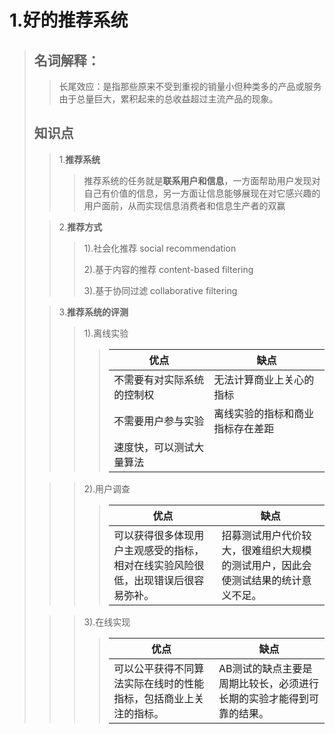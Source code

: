 # 1.好的推荐系统
>## 名词解释：
>> 长尾效应：是指那些原来不受到重视的销量小但种类多的产品或服务由于总量巨大，累积起来的总收益超过主流产品的现象。
>>
>## 知识点
>> 1.**推荐系统**
>>> 推荐系统的任务就是**联系用户和信息**，一方面帮助用户发现对自己有价值的信息，另一方面让信息能够展现在对它感兴趣的用户面前，从而实现信息消费者和信息生产者的双赢
>
>> 2.**推荐方式**
>>> 1).社会化推荐 social recommendation
>>>
>>> 2).基于内容的推荐 content-based filtering
>>>
>>> 3).基于协同过滤  collaborative filtering
>
>> 3.**推荐系统的评测**
>>> 1).离线实验
>>>> 优点 | 缺点
>>>> ---|---
>>>> 不需要有对实际系统的控制权 | 无法计算商业上关心的指标
>>>> 不需要用户参与实验 | 离线实验的指标和商业指标存在差距
>>>> 速度快，可以测试大量算法 |
>
>>> 2).用户调查
>>>> 优点 | 缺点
>>>> ---|---
>>>> 可以获得很多体现用户主观感受的指标，相对在线实验风险很低，出现错误后很容易弥补。 | 招募测试用户代价较大，很难组织大规模的测试用户，因此会使测试结果的统计意义不足。
>
>>> 3).在线实现
>>>> 优点 | 缺点
>>>> ---|---
>>>> 可以公平获得不同算法实际在线时的性能指标，包括商业上关注的指标。 | AB测试的缺点主要是周期比较长，必须进行长期的实验才能得到可靠的结果。
